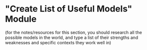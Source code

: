 # "Create List of Useful Models" Module

(for the notes/resources for this section, you should research all the possible models in the world, and type a list of their strengths and weaknesses and specific contexts they work well in)
